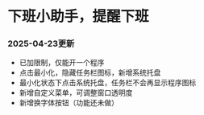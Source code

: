 # 下班小助手，提醒下班

### 2025-04-23更新

- 已加限制，仅能开一个程序
- 点击最小化，隐藏任务栏图标，新增系统托盘
- 最小化状态下点击系统托盘，任务栏不会再显示程序图标
- 新增自定义菜单，可调整窗口透明度
- 新增换字体按钮（功能还未做）